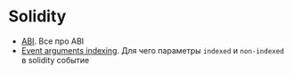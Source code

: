 # Solidity

- [ABI](./ABI/readme.md). Все про ABI
- [Event arguments indexing](./event-argument-indexing/event-argument-indexing.md). Для чего параметры ```indexed``` и ```non-indexed``` в solidity событие